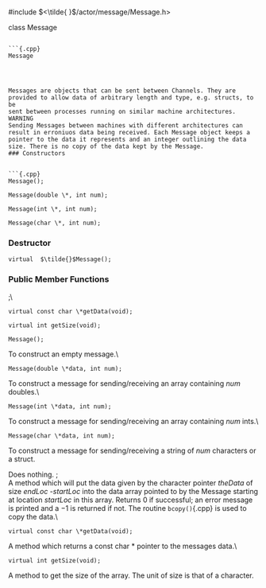 \
#include $<\tilde{ }$/actor/message/Message.h$>$


class Message



```{.cpp}

```{.cpp}
Message
```

```



Messages are objects that can be sent between Channels. They are
provided to allow data of arbitrary length and type, e.g. structs, to be
sent between processes running on similar machine architectures. WARNING
Sending Messages between machines with different architectures can
result in erroniuos data being received. Each Message object keeps a
pointer to the data it represents and an integer outlining the data
size. There is no copy of the data kept by the Message.
### Constructors


```{.cpp}
Message();
```



```{.cpp}
Message(double \*, int num);
```



```{.cpp}
Message(int \*, int num);
```



```{.cpp}
Message(char \*, int num);
```

### Destructor


```{.cpp}
virtual  $\tilde{}$Message();
```

### Public Member Functions

;\

```{.cpp}
virtual const char \*getData(void);
```



```{.cpp}
virtual int getSize(void);
```




```{.cpp}
Message();
```


To construct an empty message.\

```{.cpp}
Message(double \*data, int num);
```


To construct a message for sending/receiving an array containing *num*
doubles.\

```{.cpp}
Message(int \*data, int num);
```


To construct a message for sending/receiving an array containing *num*
ints.\

```{.cpp}
Message(char \*data, int num);
```


To construct a message for sending/receiving a string of *num*
characters or a struct.

Does nothing.
;\
A method which will put the data given by the character pointer
*theData* of size *endLoc -startLoc* into the data array pointed to by
the Message starting at location $startLoc$ in this array. Returns $0$
if successful; an error message is printed and a $-1$ is returned if
not. The routine `bcopy()`{.cpp} is used to copy the data.\

```{.cpp}
virtual const char \*getData(void);
```

A method which returns a const char \* pointer to the messages data.\

```{.cpp}
virtual int getSize(void);
```

A method to get the size of the array. The unit of size is that of a
character.
